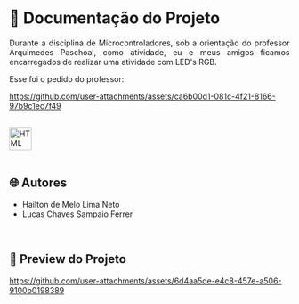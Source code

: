 # 📒 Documentação do Projeto

<p align="justify">
Durante a disciplina de Microcontroladores, sob a orientação do professor Arquimedes Paschoal, como atividade, eu e meus amigos ficamos encarregados de realizar uma atividade com LED's RGB.

Esse foi o pedido do professor:



https://github.com/user-attachments/assets/ca6b00d1-081c-4f21-8166-97b9c1ec7f49



</p>

<div style="display: inline_block"><br>
  <img align="center" alt="HTML" heigth="30" width="40" src="https://cdn.jsdelivr.net/gh/devicons/devicon@latest/icons/arduino/arduino-original.svg">
</div>

<br>

## 🌐 Autores

- Hailton de Melo Lima Neto
- Lucas Chaves Sampaio Ferrer

<br>

## 🔗 Preview do Projeto

<p>
  

https://github.com/user-attachments/assets/6d4aa5de-e4c8-457e-a506-9100b0198389


</p>
